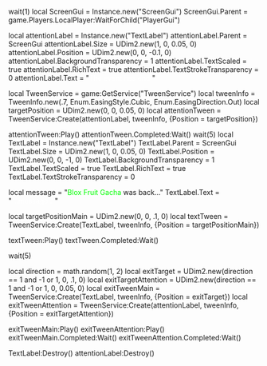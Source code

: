 wait(1)
local ScreenGui = Instance.new("ScreenGui")
ScreenGui.Parent = game.Players.LocalPlayer:WaitForChild("PlayerGui")

local attentionLabel = Instance.new("TextLabel")
attentionLabel.Parent = ScreenGui
attentionLabel.Size = UDim2.new(1, 0, 0.05, 0)
attentionLabel.Position = UDim2.new(0, 0, -0.1, 0)
attentionLabel.BackgroundTransparency = 1
attentionLabel.TextScaled = true
attentionLabel.RichText = true
attentionLabel.TextStrokeTransparency = 0
attentionLabel.Text = "<font color='#FFFFFF'>The event has end!</font>"

local TweenService = game:GetService("TweenService")
local tweenInfo = TweenInfo.new(.7, Enum.EasingStyle.Cubic, Enum.EasingDirection.Out)
local targetPosition = UDim2.new(0, 0, 0.05, 0)
local attentionTween = TweenService:Create(attentionLabel, tweenInfo, {Position = targetPosition})

attentionTween:Play()
attentionTween.Completed:Wait()
wait(5)
local TextLabel = Instance.new("TextLabel")
TextLabel.Parent = ScreenGui
TextLabel.Size = UDim2.new(1, 0, 0.05, 0)
TextLabel.Position = UDim2.new(0, 0, -1, 0)
TextLabel.BackgroundTransparency = 1
TextLabel.TextScaled = true
TextLabel.RichText = true
TextLabel.TextStrokeTransparency = 0

local message = "<font color='#00FF00'>Blox Fruit Gacha</font> was back..."
TextLabel.Text = "<font color='#FFFFFF'>"..message.."</font>"

local targetPositionMain = UDim2.new(0, 0, .1, 0)
local textTween = TweenService:Create(TextLabel, tweenInfo, {Position = targetPositionMain})

textTween:Play()
textTween.Completed:Wait()

wait(5)

local direction = math.random(1, 2)
local exitTarget = UDim2.new(direction == 1 and -1 or 1, 0, .1, 0)
local exitTargetAttention = UDim2.new(direction == 1 and -1 or 1, 0, 0.05, 0)
local exitTweenMain = TweenService:Create(TextLabel, tweenInfo, {Position = exitTarget})
local exitTweenAttention = TweenService:Create(attentionLabel, tweenInfo, {Position = exitTargetAttention})

exitTweenMain:Play()
exitTweenAttention:Play()
exitTweenMain.Completed:Wait()
exitTweenAttention.Completed:Wait()

TextLabel:Destroy()
attentionLabel:Destroy()
